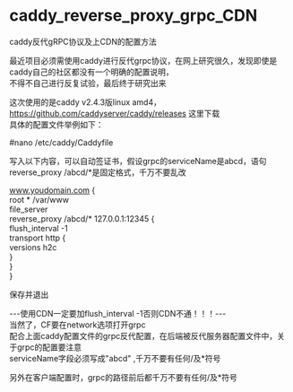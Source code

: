 # caddy_reverse_proxy_grpc_CDN 
caddy反代gRPC协议及上CDN的配置方法  
  
最近项目必须需使用caddy进行反代grpc协议，在网上研究很久，发现即使是caddy自己的社区都没有一个明确的配置说明，  
不得不自己进行反复试验，最后终于研究出来  

这次使用的是caddy v2.4.3版linux amd4，https://github.com/caddyserver/caddy/releases 这里下载   
具体的配置文件举例如下：  
  
#nano /etc/caddy/Caddyfile  
  
写入以下内容，可以自动签证书，假设grpc的serviceName是abcd，语句reverse_proxy /abcd/*是固定格式，千万不要乱改  
 
www.youdomain.com {  
root * /var/www  
file_server  
reverse_proxy /abcd/* 127.0.0.1:12345 {  
flush_interval -1  
transport http {  
versions h2c  
}  
}  
}  
 
保存并退出 
 
---使用CDN一定要加flush_interval -1否则CDN不通！！！---  
当然了，CF要在network选项打开grpc  
配合上面caddy配置文件的grpc反代配置，在后端被反代服务器配置文件中，关于grpc的配置要注意  
serviceName字段必须写成"abcd" ,千万不要有任何/及*符号  
  
另外在客户端配置时，grpc的路径前后都千万不要有任何/及*符号  
  
